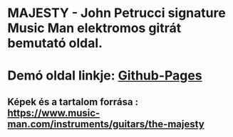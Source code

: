 # MAJESTY - John Petrucci signature Music Man elektromos gitrát bemutató oldal.

# Demó oldal linkje: [Github-Pages](https://github.com/)

## Képek és a tartalom forrása : https://www.music-man.com/instruments/guitars/the-majesty